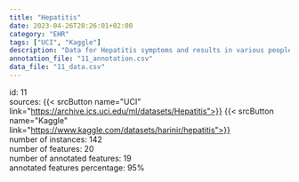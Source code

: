 ```yaml
---
title: "Hepatitis"
date: 2023-04-26T20:26:01+02:00
category: "EHR"
tags: ["UCI", "Kaggle"]
description: "Data for Hepatitis symptoms and results in various people of both the genders of various age groups. Hepatitis symptoms include fatigue, anorexia, big liver, etc."
annotation_file: "11_annotation.csv"
data_file: "11_data.csv"
---
```

id: 11 \
sources: {{< srcButton name="UCI" link="https://archive.ics.uci.edu/ml/datasets/Hepatitis">}} {{< srcButton name="Kaggle" link="https://www.kaggle.com/datasets/harinir/hepatitis">}}  \
number of instances: 142 \
number of features: 20 \
number of annotated features: 19 \
annotated features percentage: 95% 
